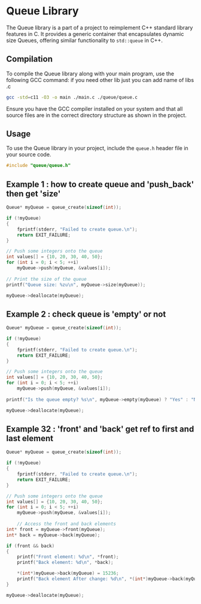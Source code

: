 
# Queue Library

The Queue library is a part of a project to reimplement C++ standard library features in C. It provides a generic container that encapsulates dynamic size Queues, offering similar functionality to `std::queue` in C++.

## Compilation

To compile the Queue library along with your main program, use the following GCC command:
if you need other lib just you can add name of libs .c 

```bash
gcc -std=c11 -O3 -o main ./main.c ./queue/queue.c 
```

Ensure you have the GCC compiler installed on your system and that all source files are in the correct directory structure as shown in the project.

## Usage

To use the Queue library in your project, include the `queue.h` header file in your source code.

```c
#include "queue/queue.h"
```

## Example 1 : how to create queue and 'push_back' then get 'size'

```c
Queue* myQueue = queue_create(sizeof(int));

if (!myQueue) 
{
    fprintf(stderr, "Failed to create queue.\n");
    return EXIT_FAILURE;
}

// Push some integers onto the queue
int values[] = {10, 20, 30, 40, 50};
for (int i = 0; i < 5; ++i) 
    myQueue->push(myQueue, &values[i]);
    
// Print the size of the queue
printf("Queue size: %zu\n", myQueue->size(myQueue));

myQueue->deallocate(myQueue);

```

## Example 2 : check queue is 'empty' or not

```c
Queue* myQueue = queue_create(sizeof(int));

if (!myQueue) 
{
    fprintf(stderr, "Failed to create queue.\n");
    return EXIT_FAILURE;
}

// Push some integers onto the queue
int values[] = {10, 20, 30, 40, 50};
for (int i = 0; i < 5; ++i) 
    myQueue->push(myQueue, &values[i]);
    
printf("Is the queue empty? %s\n", myQueue->empty(myQueue) ? "Yes" : "No");

myQueue->deallocate(myQueue);

```

## Example 32 : 'front' and 'back' get ref to first and last element

```c
Queue* myQueue = queue_create(sizeof(int));

if (!myQueue) 
{
    fprintf(stderr, "Failed to create queue.\n");
    return EXIT_FAILURE;
}

// Push some integers onto the queue
int values[] = {10, 20, 30, 40, 50};
for (int i = 0; i < 5; ++i) 
    myQueue->push(myQueue, &values[i]);
    
    // Access the front and back elements
int* front = myQueue->front(myQueue);
int* back = myQueue->back(myQueue);

if (front && back) 
{
    printf("Front element: %d\n", *front);
    printf("Back element: %d\n", *back);

    *(int*)myQueue->back(myQueue) = 15236;
    printf("Back element After change: %d\n", *(int*)myQueue->back(myQueue));
}

myQueue->deallocate(myQueue);

```